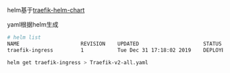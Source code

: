 helm基于[traefik-helm-chart](https://github.com/containous/traefik-helm-chart)

yaml根据helm生成
```bash
# helm list
NAME                  	REVISION	UPDATED                 	STATUS  	CHART                       	APP VERSION	NAMESPACE
traefik-ingress       	1       	Tue Dec 31 17:18:02 2019	DEPLOYED	traefik-2.2.2               	2.1.1      	kube-system

helm get traefik-ingress > Traefik-v2-all.yaml
```